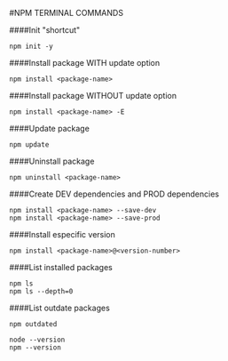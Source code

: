 #NPM TERMINAL COMMANDS

####Init "shortcut"

```terminal
npm init -y
```

####Install package WITH update option

```terminal
npm install <package-name>
```

####Install package WITHOUT update option

```terminal
npm install <package-name> -E
```

####Update package

```terminal
npm update
```

####Uninstall package

```terminal
npm uninstall <package-name>
```

####Create DEV dependencies and PROD dependencies

```terminal
npm install <package-name> --save-dev
npm install <package-name> --save-prod
```

####Install especific version

```terminal
npm install <package-name>@<version-number>
```

####List installed packages

```terminal
npm ls
npm ls --depth=0
```

####List outdate packages

```terminal
npm outdated
```

```terminal
node --version
npm --version
```
